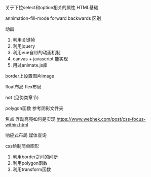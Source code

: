 关于下拉select和option相关的属性 HTML基础


annimation-fill-mode forward backwards 区别

动画
1. 利用关键帧
2. 利用jquery
3. 利用vue自带的动画机制
4. canvas + javascript 能实现
5. 用过animate.js库


border上设置图片image

float布局 flex布局 


not (见伪类章节)

polygon函数 参考阴影文件夹

焦点 浮动高亮如何是实现 https://www.webhek.com/post/css-focus-within.html

响应式布局 媒体查询


css绘制简单图形
1. 利用border之间的间断
2. 利用polygon函数
3. 利用transform函数


